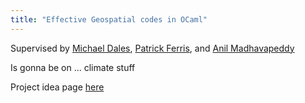 ```yaml
---
title: "Effective Geospatial codes in OCaml"
---
```


Supervised by [Michael Dales](https://mynameismwd.org/), [Patrick Ferris](https://patrick.sirref.org/), and [Anil Madhavapeddy](https://anil.recoil.org/)

Is gonna be on ... climate stuff

Project idea page [here](https://anil.recoil.org/ideas/effective-geospatial-code/)